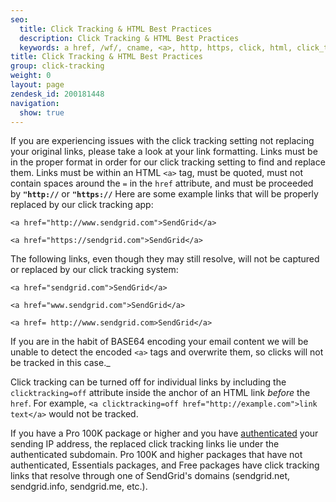 ```yaml
---
seo:
  title: Click Tracking & HTML Best Practices
  description: Click Tracking & HTML Best Practices
  keywords: a href, /wf/, cname, <a>, http, https, click, html, click_tracking
title: Click Tracking & HTML Best Practices
group: click-tracking
weight: 0
layout: page
zendesk_id: 200181448
navigation:
  show: true
---
```


If you are experiencing issues with the click tracking setting not replacing your original links, please take a look at your link formatting. Links must be in the proper format in order for our click tracking setting to find and replace them. Links must be within an HTML `<a>` tag, must be quoted, must not contain spaces around the `=` in the `href` attribute, and must be proceeded by **`"http://`** or **`"https://`**
Here are some example links that will be properly replaced by our click tracking app:

`<a href="http://www.sendgrid.com">SendGrid</a>`

`<a href="https://sendgrid.com">SendGrid</a>`

The following links, even though they may still resolve, will not be captured or replaced by our click tracking system:

`<a href="sendgrid.com">SendGrid</a>`

`<a href="www.sendgrid.com">SendGrid</a>`

`<a href= http://www.sendgrid.com>SendGrid</a>`


<call-out>

If you are in the habit of BASE64 encoding your email content we will be unable to detect the encoded `<a>` tags and overwrite them, so clicks will not be tracked in this case._

</call-out>

Click tracking can be turned off for individual links by including the `clicktracking=off` attribute inside the anchor of an HTML link *before* the `href`. For example, `<a clicktracking=off href="http://example.com">link text</a>` would not be tracked.


If you have a Pro 100K package or higher and you have [authenticated]({{root_url}}/ui/sending-email/how-to-set-up-reverse-dns/) your sending IP address, the replaced click tracking links lie under the authenticated subdomain. Pro 100K and higher packages that have not authenticated, Essentials packages, and Free packages have click tracking links that resolve through one of SendGrid's domains (sendgrid.net, sendgrid.info, sendgrid.me, etc.).


